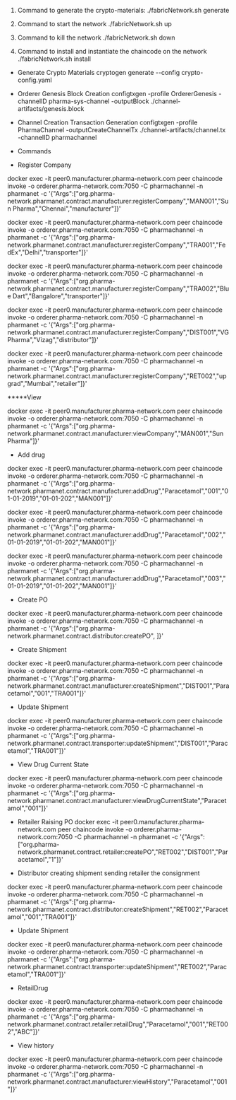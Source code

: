 1. Command to generate the crypto-materials:
./fabricNetwork.sh generate

2. Command to start the network
./fabricNetwork.sh up

3. Command to kill the network
./fabricNetwork.sh down

4. Command to install and instantiate the chaincode on the network
./fabricNetwork.sh install


* Generate Crypto Materials
 cryptogen generate --config crypto-config.yaml 
* Orderer Genesis Block Creation
 configtxgen -profile OrdererGenesis -channelID pharma-sys-channel -outputBlock ./channel-artifacts/genesis.block
* Channel Creation Transaction Generation
configtxgen -profile PharmaChannel -outputCreateChannelTx ./channel-artifacts/channel.tx -channelID pharmachannel
 

 * Commands

 * Register Company

docker exec -it peer0.manufacturer.pharma-network.com peer chaincode invoke -o orderer.pharma-network.com:7050 -C pharmachannel -n pharmanet -c '{"Args":["org.pharma-network.pharmanet.contract.manufacturer:registerCompany","MAN001","Sun Pharma","Chennai","manufacturer"]}'

docker exec -it peer0.manufacturer.pharma-network.com peer chaincode invoke -o orderer.pharma-network.com:7050 -C pharmachannel -n pharmanet -c '{"Args":["org.pharma-network.pharmanet.contract.manufacturer:registerCompany","TRA001","FedEx","Delhi","transporter"]}'

docker exec -it peer0.manufacturer.pharma-network.com peer chaincode invoke -o orderer.pharma-network.com:7050 -C pharmachannel -n pharmanet -c '{"Args":["org.pharma-network.pharmanet.contract.manufacturer:registerCompany","TRA002","Blue Dart","Bangalore","transporter"]}'

docker exec -it peer0.manufacturer.pharma-network.com peer chaincode invoke -o orderer.pharma-network.com:7050 -C pharmachannel -n pharmanet -c '{"Args":["org.pharma-network.pharmanet.contract.manufacturer:registerCompany","DIST001","VG Pharma","Vizag","distributor"]}'

docker exec -it peer0.manufacturer.pharma-network.com peer chaincode invoke -o orderer.pharma-network.com:7050 -C pharmachannel -n pharmanet -c '{"Args":["org.pharma-network.pharmanet.contract.manufacturer:registerCompany","RET002","upgrad","Mumbai","retailer"]}'

*****View


docker exec -it peer0.manufacturer.pharma-network.com peer chaincode invoke -o orderer.pharma-network.com:7050 -C pharmachannel -n pharmanet -c '{"Args":["org.pharma-network.pharmanet.contract.manufacturer:viewCompany","MAN001","Sun Pharma"]}'



* Add drug

docker exec -it peer0.manufacturer.pharma-network.com peer chaincode invoke -o orderer.pharma-network.com:7050 -C pharmachannel -n pharmanet -c '{"Args":["org.pharma-network.pharmanet.contract.manufacturer:addDrug","Paracetamol","001","01-01-2019","01-01-202","MAN001"]}'

docker exec -it peer0.manufacturer.pharma-network.com peer chaincode invoke -o orderer.pharma-network.com:7050 -C pharmachannel -n pharmanet -c '{"Args":["org.pharma-network.pharmanet.contract.manufacturer:addDrug","Paracetamol","002","01-01-2019","01-01-202","MAN001"]}'

docker exec -it peer0.manufacturer.pharma-network.com peer chaincode invoke -o orderer.pharma-network.com:7050 -C pharmachannel -n pharmanet -c '{"Args":["org.pharma-network.pharmanet.contract.manufacturer:addDrug","Paracetamol","003","01-01-2019","01-01-202","MAN001"]}'


* Create PO

docker exec -it peer0.manufacturer.pharma-network.com peer chaincode invoke -o orderer.pharma-network.com:7050 -C pharmachannel -n pharmanet -c '{"Args":["org.pharma-network.pharmanet.contract.distributor:createPO", ]}'

* Create Shipment

docker exec -it peer0.manufacturer.pharma-network.com peer chaincode invoke -o orderer.pharma-network.com:7050 -C pharmachannel -n pharmanet -c '{"Args":["org.pharma-network.pharmanet.contract.manufacturer:createShipment","DIST001","Paracetamol","001","TRA001"]}'

* Update Shipment

docker exec -it peer0.manufacturer.pharma-network.com peer chaincode invoke -o orderer.pharma-network.com:7050 -C pharmachannel -n pharmanet -c '{"Args":["org.pharma-network.pharmanet.contract.transporter:updateShipment","DIST001","Paracetamol","TRA001"]}'

* View Drug Current State

docker exec -it peer0.manufacturer.pharma-network.com peer chaincode invoke -o orderer.pharma-network.com:7050 -C pharmachannel -n pharmanet -c '{"Args":["org.pharma-network.pharmanet.contract.manufacturer:viewDrugCurrentState","Paracetamol","001"]}'

* Retailer Raising PO
docker exec -it peer0.manufacturer.pharma-network.com peer chaincode invoke -o orderer.pharma-network.com:7050 -C pharmachannel -n pharmanet -c '{"Args":["org.pharma-network.pharmanet.contract.retailer:createPO","RET002","DIST001","Paracetamol","1"]}'

* Distributor creating shipment sending retailer the consignment

docker exec -it peer0.manufacturer.pharma-network.com peer chaincode invoke -o orderer.pharma-network.com:7050 -C pharmachannel -n pharmanet -c '{"Args":["org.pharma-network.pharmanet.contract.distributor:createShipment","RET002","Paracetamol","001","TRA001"]}'

* Update Shipment

docker exec -it peer0.manufacturer.pharma-network.com peer chaincode invoke -o orderer.pharma-network.com:7050 -C pharmachannel -n pharmanet -c '{"Args":["org.pharma-network.pharmanet.contract.transporter:updateShipment","RET002","Paracetamol","TRA001"]}'

* RetailDrug

docker exec -it peer0.manufacturer.pharma-network.com peer chaincode invoke -o orderer.pharma-network.com:7050 -C pharmachannel -n pharmanet -c '{"Args":["org.pharma-network.pharmanet.contract.retailer:retailDrug","Paracetamol","001","RET002","ABC"]}'

* View history 

docker exec -it peer0.manufacturer.pharma-network.com peer chaincode invoke -o orderer.pharma-network.com:7050 -C pharmachannel -n pharmanet -c '{"Args":["org.pharma-network.pharmanet.contract.manufacturer:viewHistory","Paracetamol","001"]}'